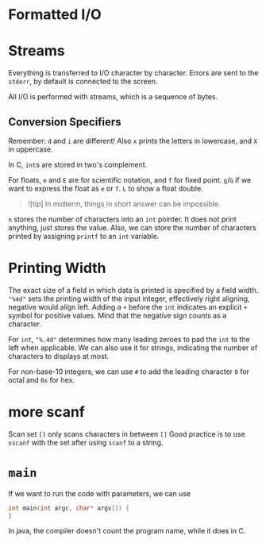 Formatted I/O
==

# Streams
Everything is transferred to I/O character by character.
Errors are sent to the `stderr`, by default is connected to the screen.

All I/O is performed with streams, which is a sequence of bytes.

## Conversion Specifiers
Remember: `d` and `i` are different!
Also `x` prints the letters in lowercase, and `X` in uppercase.

In C, `int`s are stored in two's complement.

For floats, `e` and `E` are for scientific notation, and `f` for fixed point.
`g`/`G` if we want to express the float as `e` or `f`.
`L` to show a float double.

> ![tip]
> In midterm, things in short answer can be impossible.

`n` stores the number of characters into an `int` pointer.
It does not print anything, just stores the value.
Also, we can store the number of characters printed by assigning `printf` to an `int` variable.

# Printing Width
The exact size of a field in which data is printed is specified by a field width.
`"%4d"` sets the printing width of the input integer, effectively right aligning, negative would align left.
Adding a `+` before the `int` indicates an explicit `+` symbol for positive values.
Mind that the negative sign counts as a character.

For `int`, `"%.4d"` determines how many leading zeroes to pad the `int` to the left when applicable.
We can also use it for strings, indicating the number of characters to displays at most.

For non-base-10 integers, we can use `#` to add the leading character `0` for octal and `0x` for hex.

# more scanf
Scan set `[]` only scans characters in between `[]`
Good practice is to use `sscanf` with the set after using `scanf` to a string.

# `main`
If we want to run the code with parameters, we can use
```c
int main(int argc, char* argv[]) {
}
```
In java, the compiler doesn't count the program name, while it does in C.
